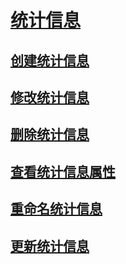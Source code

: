 # [统计信息](statistics.md)
## [创建统计信息](create-statistics.md)
## [修改统计信息](modify-statistics.md)
## [删除统计信息](delete-statistics.md)
## [查看统计信息属性](view-statistics-properties.md)
## [重命名统计信息](rename-statistics.md)
## [更新统计信息](update-statistics.md)
